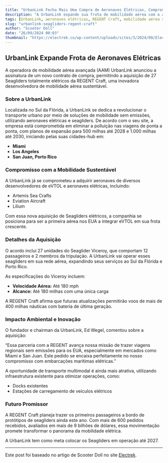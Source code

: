 ```yaml
---
title: "UrbanLink Fecha Mais Uma Compra de Aeronaves Elétricas, Comprometendo-se com 27 Seagliders da REGENT Craft"
description: "A UrbanLink expande sua frota de mobilidade aérea com a aquisição de 27 Seagliders elétricos da REGENT Craft."
tags: [UrbanLink, aeronaves elétricas, REGENT Craft, mobilidade aérea sustentável]
slug: "urbanlink-seagliders-regent-craft"
author: "Scooter Doll"
date: "26/09/2024 00:03"
thumbnail: "https://electrek.co/wp-content/uploads/sites/3/2024/09/Electric-seaglider-REGENT-Urbanlink.jpg?quality=82&strip=all&w=1400"
---
```


## UrbanLink Expande Frota de Aeronaves Elétricas

A operadora de mobilidade aérea avançada (AAM) UrbanLink anunciou a assinatura de um novo contrato de compra, permitindo a aquisição de 27 Seagliders totalmente elétricos da REGENT Craft, uma inovadora desenvolvedora de mobilidade aérea sustentável.

### Sobre a UrbanLink

Localizada no Sul da Flórida, a UrbanLink se dedica a revolucionar o transporte urbano por meio de soluções de mobilidade sem emissões, utilizando aeronaves elétricas e seagliders. De acordo com o seu site, a empresa está comprometida em eliminar a polluição nas viagens de ponta a ponta, com planos de expansão para 500 milhas até 2028 e 1.000 milhas até 2030, iniciando pelas suas cidades-hub em:

- **Miami**
- **Los Angeles**
- **San Juan, Porto Rico**

### Compromisso com a Mobilidade Sustentável

A UrbanLink já se comprometeu a adquirir aeronaves de diversos desenvolvedores de eVTOL e aeronaves elétricas, incluindo:

- Artemis Sea Crafts
- Eviation Aircraft
- Lilium

Com essa nova aquisição de Seagliders elétricos, a companhia se posiciona para ser a primeira aérea nos EUA a integrar eVTOL em sua frota crescente.

### Detalhes da Aquisição

O acordo inclui 27 unidades do Seaglider Viceroy, que comportam 12 passageiros e 2 membros da tripulação. A UrbanLink vai operar esses seagliders em sua rede aérea, expandindo seus serviços ao Sul da Flórida e Porto Rico.

As especificações do Viceroy incluem:

- **Velocidade Aérea:** Até 180 mph
- **Alcance:** Até 180 milhas com uma única carga

A REGENT Craft afirma que futuras atualizações permitirão voos de mais de 400 milhas náuticas com bateria de última geração.

### Impacto Ambiental e Inovação

O fundador e chairman da UrbanLink, Ed Wegel, comentou sobre a aquisição:

“Essa parceria com a REGENT avança nossa missão de trazer viagens regionais sem emissões para os EUA, especialmente em mercados como Miami e San Juan. Este pedido se encaixa perfeitamente no nosso compromisso com embarcações marítimas elétricas.”

A oportunidade de transporte multimodal é ainda mais atrativa, utilizando infraestrutura existente para otimizar operações, como:

- Docks existentes
- Estações de carregamento de veículos elétricos

### Futuro Promissor

A REGENT Craft planeja trazer os primeiros passageiros a bordo de protótipos de seagliders ainda este ano. Com mais de 600 pedidos recebidos, avaliados em mais de 9 bilhões de dólares, essa movimentação promete transformar o panorama da mobilidade elétrica.

A UrbanLink tem como meta colocar os Seagliders em operação até 2027.

---

Este post foi baseado no artigo de Scooter Doll no site [Electrek](https://electrek.co/2024/09/25/urbanlink-electric-aircraft-purchase-27-seagliders-regent-craft/).
